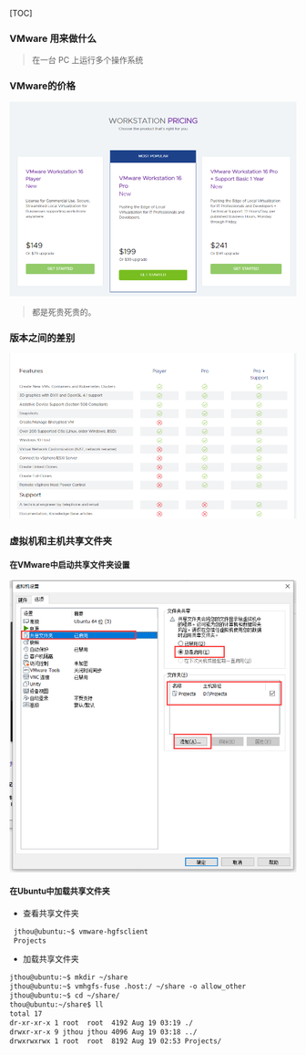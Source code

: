 [TOC]

### VMware 用来做什么

> 在一台 PC 上运行多个操作系统

### VMware的价格

![bf4614cbe296.png](images/2021-08-19/bf4614cbe296.png)

> 都是死贵死贵的。

### 版本之间的差别

![6272b649ffc0.png](images/2021-08-19/6272b649ffc0.png)


### 虚拟机和主机共享文件夹

#### 在VMware中启动共享文件夹设置

![91d0725986ec.png](images/2021-08-19/91d0725986ec.png)

#### 在Ubuntu中加载共享文件夹

- 查看共享文件夹
```shell
 jthou@ubuntu:~$ vmware-hgfsclient 
 Projects
```

- 加载共享文件夹
```shell
jthou@ubuntu:~$ mkdir ~/share
jthou@ubuntu:~$ vmhgfs-fuse .host:/ ~/share -o allow_other
jthou@ubuntu:~$ cd ~/share/
thou@ubuntu:~/share$ ll
total 17
dr-xr-xr-x 1 root  root  4192 Aug 19 03:19 ./
drwxr-xr-x 9 jthou jthou 4096 Aug 19 03:18 ../
drwxrwxrwx 1 root  root  8192 Aug 19 02:53 Projects/

```
